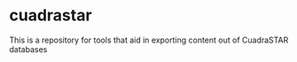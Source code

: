 # cuadrastar
This is a repository for tools that aid in exporting content out of CuadraSTAR databases

